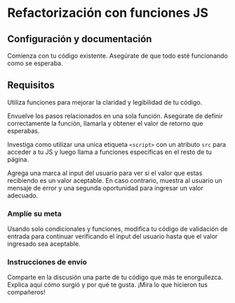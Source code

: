 # Refactorización con funciones JS

## Configuración y documentación

Comienza con tu código existente. Asegúrate de que todo esté funcionando como se esperaba.

## Requisitos

Utiliza funciones para mejorar la claridad y legibilidad de tu código.

Envuelve los pasos relacionados en una sola función. Asegúrate de definir correctamente la función, llamarla y obtener el valor de retorno que esperabas.

Investiga como utilizar una unica etiqueta `<script>` con un atributo `src` para acceder a tu JS y luego llama a funciones específicas en el resto de tu página.

Agrega una marca al input del usuario para ver si el valor que estas recibiendo es un valor aceptable. En caso contrario, muestra al usuario un mensaje de error y una segunda oportunidad para ingresar un valor adecuado.

### Amplíe su meta

Usando solo condicionales y funciones, modifica tu código de validación de entrada para continuar verificando el input del usuario hasta que el valor ingresado sea aceptable.

### Instrucciones de envío

Comparte en la discusión una parte de tu código que más te enorgullezca. Explica aquí cómo surgió y por qué te gusta. ¡Mira lo que hicieron tus compañeros!
